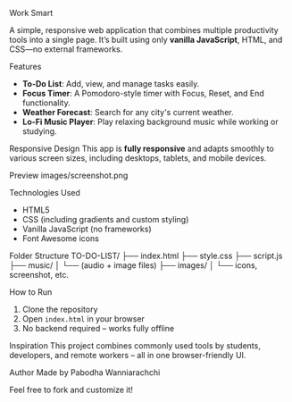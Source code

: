 Work Smart

A simple, responsive web application that combines multiple productivity tools into a single page. It’s built using only **vanilla JavaScript**, HTML, and CSS—no external frameworks.

Features

-  **To-Do List**: Add, view, and manage tasks easily.
-  **Focus Timer**: A Pomodoro-style timer with Focus, Reset, and End functionality.
-  **Weather Forecast**: Search for any city's current weather.
-  **Lo-Fi Music Player**: Play relaxing background music while working or studying.

  
Responsive Design
This app is **fully responsive** and adapts smoothly to various screen sizes, including desktops, tablets, and mobile devices.


Preview
images/screenshot.png


Technologies Used
- HTML5
- CSS (including gradients and custom styling)
- Vanilla JavaScript (no frameworks)
- Font Awesome icons


Folder Structure
    TO-DO-LIST/
    ├── index.html
    ├── style.css
    ├── script.js
    ├── music/
    │ └── (audio + image files)
    ├── images/
    │ └── icons, screenshot, etc.


How to Run
1. Clone the repository  
2. Open `index.html` in your browser  
3. No backend required – works fully offline

Inspiration
This project combines commonly used tools by students, developers, and remote workers – all in one browser-friendly UI.

Author
Made by Pabodha Wanniarachchi

Feel free to fork and customize it!

    

    

